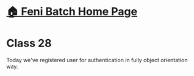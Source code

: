 # [:house: Feni Batch Home Page](http://poloey.github.io/feni)

# Class 28 
Today we've registered user for authentication in fully object orientation way.
